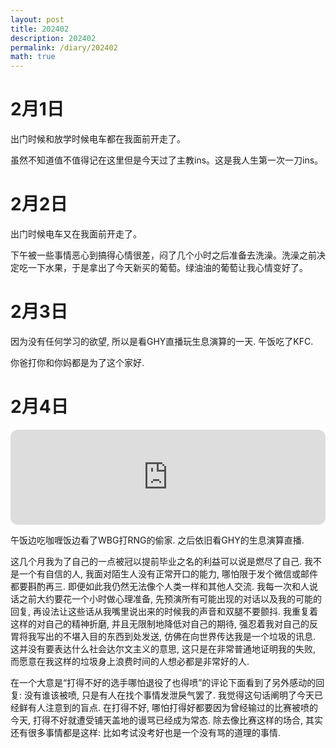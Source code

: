 ```yaml
---
layout: post
title: 202402
description: 202402
permalink: /diary/202402
math: true
---
```


# 2月1日

出门时候和放学时候电车都在我面前开走了。

虽然不知道值不值得记在这里但是今天过了主教ins。这是我人生第一次一刀ins。

# 2月2日

出门时候电车又在我面前开走了。

下午被一些事情恶心到搞得心情很差，闷了几个小时之后准备去洗澡。洗澡之前决定吃一下水果，于是拿出了今天新买的葡萄。绿油油的葡萄让我心情变好了。

# 2月3日

因为没有任何学习的欲望, 所以是看GHY直播玩生息演算的一天. 午饭吃了KFC.

你爸打你和你妈都是为了这个家好.

# 2月4日

<iframe style="border-radius:12px" src="https://open.spotify.com/embed/track/2Vvp24t45vJ4wGrKVSRvEU?utm_source=generator" width="100%" height="152" frameBorder="0" allowfullscreen="" allow="autoplay; clipboard-write; encrypted-media; fullscreen; picture-in-picture" loading="lazy"></iframe>

午饭边吃咖喱饭边看了WBG打RNG的偷家. 之后依旧看GHY的生息演算直播.

这几个月我为了自己的一点被冠以提前毕业之名的利益可以说是燃尽了自己. 我不是一个有自信的人, 我面对陌生人没有正常开口的能力, 哪怕限于发个微信或邮件都要斟酌再三. 即便如此我仍然无法像个人类一样和其他人交流. 我每一次和人说话之前大约要花一个小时做心理准备, 先预演所有可能出现的对话以及我的可能的回复, 再设法让这些话从我嘴里说出来的时候我的声音和双腿不要颤抖. 我重复着这样的对自己的精神折磨, 并且无限制地降低对自己的期待, 强忍着我对自己的反胃将我写出的不堪入目的东西到处发送, 仿佛在向世界传达我是一个垃圾的讯息. 这并没有要表达什么社会达尔文主义的意思, 这只是在非常普通地证明我的失败, 而愿意在我这样的垃圾身上浪费时间的人想必都是非常好的人.

在一个大意是“打得不好的选手哪怕退役了也得喷”的评论下面看到了另外感动的回复: 没有谁该被喷, 只是有人在找个事情发泄戾气罢了. 我觉得这句话阐明了今天已经鲜有人注意到的盲点. 在打得不好, 哪怕打得好都要因为曾经输过的比赛被喷的今天, 打得不好就遭受铺天盖地的谩骂已经成为常态. 除去像比赛这样的场合, 其实还有很多事情都是这样: 比如考试没考好也是一个没有骂的道理的事情. 

